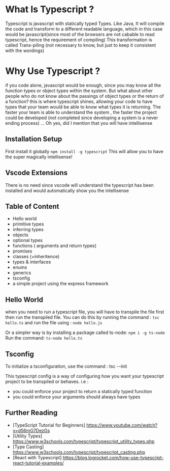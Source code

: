 # What Is Typescript ?

Typescript is javascript with statically typed Types.
Like Java, It will compile the code and transform to a different readable language, which in this case would be javascript(since most of the browsers are not cabable to read typescript, hence the requirement of compiling)
This transformation is called Trans-piling (not necessary to know, but just to keep it consistent with the wordings)

# Why Use Typescript ?

if you code alone, javascript would be enough, since you may know all the function types or object types within the system. But what about other people who do not know about the passings of object types or the return of a function? this is where typescript shines, allowing your code to have types that your team would be able to know what types it is returning. The faster your team is able to understand the system , the faster the project could be developed (not completed since developing a system is a never ending process)
...
Oh yes, did I mention that you will have intellisense

## Installation Setup

First install it globally
`npm install -g typescript`
This will allow you to have the super magically intellisense!

## Vscode Extensions

There is no need since vscode will understand the typescript has been installed and would automatically show you the intellisense

## Table of Content

- Hello world
- primitive types
- inferring types
- objects
- optional types
- functions ( arguments and return types)
- promises
- classes (+inheritence)
- types & interfaces
- enums
- generics
- tsconfig
- a simple project using the express framework

## Hello World

when you need to run a typescript file, you will have to transpile the file first then run the transpiled file.
You can do this by running the command :
`tsc hello.ts`
and run the file using :
`node hello.js`

Or a simpler way is by installing a package called ts-node:
`npm i -g ts-node`
Run the command:
`ts-node hello.ts`

## Tsconfig

To initialize a tsconfiguration, use the command :
tsc --init

This typescript config is a way of configuring how you want your typescript project to be transpiled or behaves. i.e :

- you could enforce your project to return a statically typed function
- you could enforce your arguments should always have types

## Further Reading

- [TypeScript Tutorial for Beginners] https://www.youtube.com/watch?v=d56mG7DezGs
- [Utility Types] https://www.w3schools.com/typescript/typescript_utility_types.php
- [Type Casting] https://www.w3schools.com/typescript/typescript_casting.php
- [React with Typescript] https://blog.logrocket.com/how-use-typescript-react-tutorial-examples/
